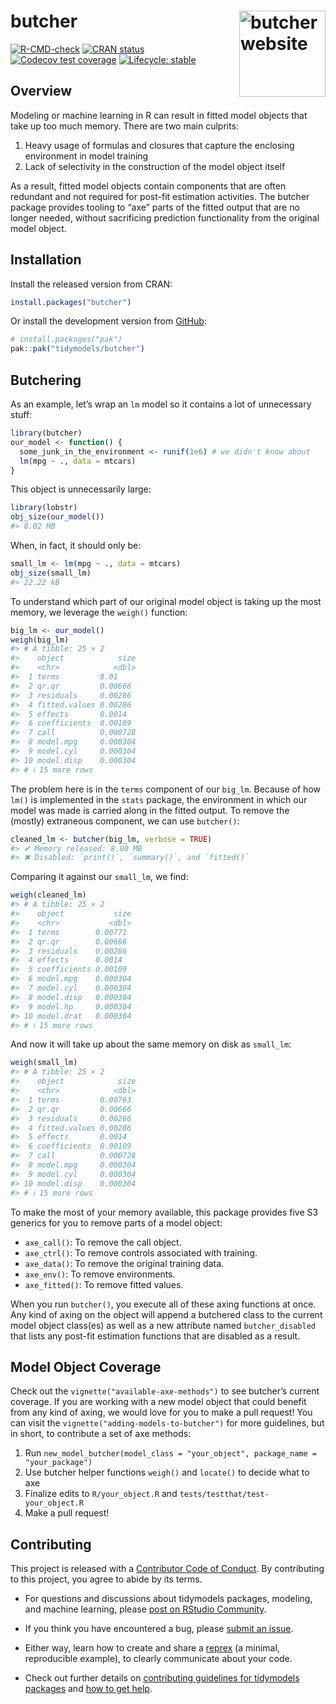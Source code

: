 
<!-- README.md is generated from README.Rmd. Please edit that file -->

# butcher <a href="https://butcher.tidymodels.org"><img src="man/figures/logo.png" align="right" height="138" alt="butcher website" /></a>

<!-- badges: start -->

[![R-CMD-check](https://github.com/tidymodels/butcher/actions/workflows/R-CMD-check.yaml/badge.svg)](https://github.com/tidymodels/butcher/actions/workflows/R-CMD-check.yaml)
[![CRAN
status](https://www.r-pkg.org/badges/version/butcher)](https://CRAN.R-project.org/package=butcher)
[![Codecov test
coverage](https://codecov.io/gh/tidymodels/butcher/branch/main/graph/badge.svg)](https://app.codecov.io/gh/tidymodels/butcher?branch=main)
[![Lifecycle:
stable](https://img.shields.io/badge/lifecycle-stable-brightgreen.svg)](https://lifecycle.r-lib.org/articles/stages.html#stable)
<!-- badges: end -->

## Overview

Modeling or machine learning in R can result in fitted model objects
that take up too much memory. There are two main culprits:

1.  Heavy usage of formulas and closures that capture the enclosing
    environment in model training
2.  Lack of selectivity in the construction of the model object itself

As a result, fitted model objects contain components that are often
redundant and not required for post-fit estimation activities. The
butcher package provides tooling to “axe” parts of the fitted output
that are no longer needed, without sacrificing prediction functionality
from the original model object.

## Installation

Install the released version from CRAN:

``` r
install.packages("butcher")
```

Or install the development version from [GitHub](https://github.com/):

``` r
# install.packages("pak")
pak::pak("tidymodels/butcher")
```

## Butchering

As an example, let’s wrap an `lm` model so it contains a lot of
unnecessary stuff:

``` r
library(butcher)
our_model <- function() {
  some_junk_in_the_environment <- runif(1e6) # we didn't know about
  lm(mpg ~ ., data = mtcars)
}
```

This object is unnecessarily large:

``` r
library(lobstr)
obj_size(our_model())
#> 8.02 MB
```

When, in fact, it should only be:

``` r
small_lm <- lm(mpg ~ ., data = mtcars)
obj_size(small_lm)
#> 22.22 kB
```

To understand which part of our original model object is taking up the
most memory, we leverage the `weigh()` function:

``` r
big_lm <- our_model()
weigh(big_lm)
#> # A tibble: 25 × 2
#>    object            size
#>    <chr>            <dbl>
#>  1 terms         8.01    
#>  2 qr.qr         0.00666 
#>  3 residuals     0.00286 
#>  4 fitted.values 0.00286 
#>  5 effects       0.0014  
#>  6 coefficients  0.00109 
#>  7 call          0.000728
#>  8 model.mpg     0.000304
#>  9 model.cyl     0.000304
#> 10 model.disp    0.000304
#> # ℹ 15 more rows
```

The problem here is in the `terms` component of our `big_lm`. Because of
how `lm()` is implemented in the `stats` package, the environment in
which our model was made is carried along in the fitted output. To
remove the (mostly) extraneous component, we can use `butcher()`:

``` r
cleaned_lm <- butcher(big_lm, verbose = TRUE)
#> ✔ Memory released: 8.00 MB
#> ✖ Disabled: `print()`, `summary()`, and `fitted()`
```

Comparing it against our `small_lm`, we find:

``` r
weigh(cleaned_lm)
#> # A tibble: 25 × 2
#>    object           size
#>    <chr>           <dbl>
#>  1 terms        0.00771 
#>  2 qr.qr        0.00666 
#>  3 residuals    0.00286 
#>  4 effects      0.0014  
#>  5 coefficients 0.00109 
#>  6 model.mpg    0.000304
#>  7 model.cyl    0.000304
#>  8 model.disp   0.000304
#>  9 model.hp     0.000304
#> 10 model.drat   0.000304
#> # ℹ 15 more rows
```

And now it will take up about the same memory on disk as `small_lm`:

``` r
weigh(small_lm)
#> # A tibble: 25 × 2
#>    object            size
#>    <chr>            <dbl>
#>  1 terms         0.00763 
#>  2 qr.qr         0.00666 
#>  3 residuals     0.00286 
#>  4 fitted.values 0.00286 
#>  5 effects       0.0014  
#>  6 coefficients  0.00109 
#>  7 call          0.000728
#>  8 model.mpg     0.000304
#>  9 model.cyl     0.000304
#> 10 model.disp    0.000304
#> # ℹ 15 more rows
```

To make the most of your memory available, this package provides five S3
generics for you to remove parts of a model object:

- `axe_call()`: To remove the call object.
- `axe_ctrl()`: To remove controls associated with training.
- `axe_data()`: To remove the original training data.
- `axe_env()`: To remove environments.
- `axe_fitted()`: To remove fitted values.

When you run `butcher()`, you execute all of these axing functions at
once. Any kind of axing on the object will append a butchered class to
the current model object class(es) as well as a new attribute named
`butcher_disabled` that lists any post-fit estimation functions that are
disabled as a result.

## Model Object Coverage

Check out the `vignette("available-axe-methods")` to see butcher’s
current coverage. If you are working with a new model object that could
benefit from any kind of axing, we would love for you to make a pull
request! You can visit the `vignette("adding-models-to-butcher")` for
more guidelines, but in short, to contribute a set of axe methods:

1.  Run
    `new_model_butcher(model_class = "your_object", package_name = "your_package")`
2.  Use butcher helper functions `weigh()` and `locate()` to decide what
    to axe
3.  Finalize edits to `R/your_object.R` and
    `tests/testthat/test-your_object.R`
4.  Make a pull request!

## Contributing

This project is released with a [Contributor Code of
Conduct](https://contributor-covenant.org/version/2/0/CODE_OF_CONDUCT.html).
By contributing to this project, you agree to abide by its terms.

- For questions and discussions about tidymodels packages, modeling, and
  machine learning, please [post on RStudio
  Community](https://forum.posit.co/new-topic?category_id=15&tags=tidymodels,question).

- If you think you have encountered a bug, please [submit an
  issue](https://github.com/tidymodels/butcher/issues).

- Either way, learn how to create and share a
  [reprex](https://reprex.tidyverse.org/articles/articles/learn-reprex.html)
  (a minimal, reproducible example), to clearly communicate about your
  code.

- Check out further details on [contributing guidelines for tidymodels
  packages](https://www.tidymodels.org/contribute/) and [how to get
  help](https://www.tidymodels.org/help/).
